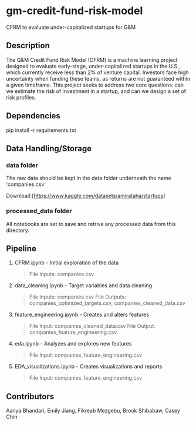 # gm-credit-fund-risk-model
CFRM to evaluate under-capitalized startups for G&M

## Description
The G&M Credit Fund Risk Model (CFRM) is a machine learning project designed to evaluate early-stage, under-capitalized startups in the U.S., which currently receive less than 2% of venture capital. Investors face high uncertainty when funding these teams, as returns are not guaranteed within a given timeframe. This project seeks to address two core questions: can we estimate the risk of investment in a startup, and can we design a set of risk profiles.

## Dependencies
pip install -r requirements.txt

## Data Handling/Storage
### data folder
The raw data should be kept in the data folder underneath the name 'companies.csv'

Download [https://www.kaggle.com/datasets/amirataha/startups]

### processed_data folder
All notebooks are set to save and retrive any processed data from this directory.

## Pipeline
1. CFRM.ipynb - Initial exploration of the data
    > File Inputs: companies.csv
2. data_cleaning.ipynb - Target variables and data cleaning
    > File Inputs: companies.csv
    > File Outputs: companies_optimized_targets.csv, companies_cleaned_data.csv
3. feature_engineering.ipynb - Creates and alters features
    > File Input: companies_cleaned_data.csv
    > File Output: companies_feature_engineering.csv
4. eda.ipynb - Analyzes and explores new features
    > File Input: companies_feature_engineering.csv
4. EDA_visualizations.ipynb - Creates visualizations and reports
    > File Input: companies_feature_engineering.csv

## Contributors
Aanya Bhandari, Emily Jiang, Fikreab Mezgebu, Brook Shibabaw, Casey Chin
